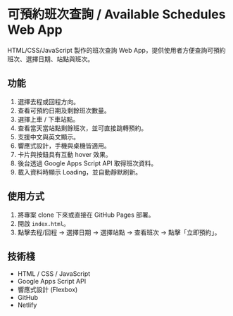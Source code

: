 # 可預約班次查詢 / Available Schedules Web App
HTML/CSS/JavaScript 製作的班次查詢 Web App，提供使用者方便查詢可預約班次、選擇日期、站點與班次。

## 功能
1. 選擇去程或回程方向。
2. 查看可預約日期及剩餘班次數量。
3. 選擇上車 / 下車站點。
4. 查看當天當站點剩餘班次，並可直接跳轉預約。
5. 支援中文與英文顯示。
6. 響應式設計，手機與桌機皆適用。
7. 卡片與按鈕具有互動 hover 效果。
8. 後台透過 Google Apps Script API 取得班次資料。
9. 載入資料時顯示 Loading，並自動靜默刷新。

## 使用方式
1. 將專案 clone 下來或直接在 GitHub Pages 部署。
2. 開啟 `index.html`。
3. 點擊去程/回程 → 選擇日期 → 選擇站點 → 查看班次 → 點擊「立即預約」。

## 技術棧
- HTML / CSS / JavaScript
- Google Apps Script API
- 響應式設計 (Flexbox)
- GitHub
- Netlify


